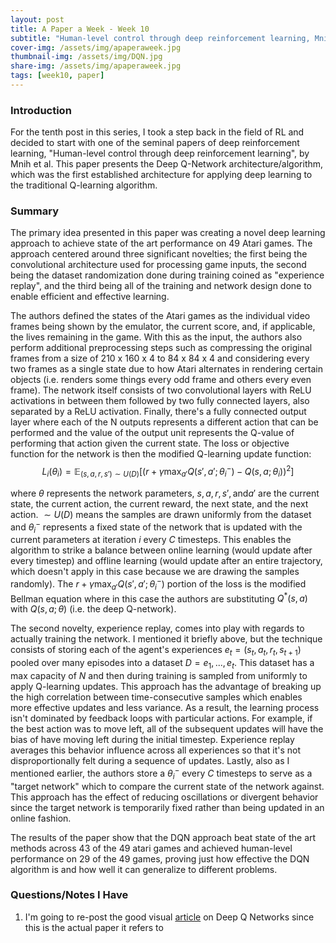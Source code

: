 ```yaml
---
layout: post
title: A Paper a Week - Week 10
subtitle: "Human-level control through deep reinforcement learning, Mnih et al."
cover-img: /assets/img/apaperaweek.jpg
thumbnail-img: /assets/img/DQN.jpg
share-img: /assets/img/apaperaweek.jpg
tags: [week10, paper]
---
```


### Introduction
For the tenth post in this series, I took a step back in the field of RL and decided to start with one of the seminal papers of deep reinforcement learning, "Human-level control through deep reinforcement learning", by Mnih et al. This paper presents the Deep Q-Network architecture/algorithm, which was the first established architecture for applying deep learning to the traditional Q-learning algorithm.

### Summary
The primary idea presented in this paper was creating a novel deep learning approach to achieve state of the art performance on 49 Atari games. The approach centered around three significant novelties; the first being the convolutional architecture used for processing game inputs, the second being the dataset randomization done during training coined as "experience replay", and the third being all of the training and network design done to enable efficient and effective learning.

The authors defined the states of the Atari games as the individual video frames being shown by the emulator, the current score, and, if applicable, the lives remaining in the game. With this as the input, the authors also perform additional preprocessing steps such as compressing the original frames from a size of 210 x 160 x 4 to 84 x 84 x 4 and considering every two frames as a single state due to how Atari alternates in rendering certain objects (i.e. renders some things every odd frame and others every even frame). The network itself consists of two convolutional layers with ReLU activations in between them followed by two fully connected layers, also separated by a ReLU activation. Finally, there's a fully connected output layer where each of the N outputs represents a different action that can be performed and the value of the output unit represents the Q-value of performing that action given the current state. The loss or objective function for the network is then the modified Q-learning update function:
$$L_i(\theta_i)=\mathbb{E}_{(s,a,r,s')\sim U(D)}[(r+\gamma\text{max}_{a'}Q(s',a';\theta_i^-)-Q(s,a;\theta_i))^2]$$

where $\theta$ represents the network parameters, $s,a,r,s',\text{and} a'$ are the current state, the current action, the current reward, the next state, and the next action. $\sim U(D)$ means the samples are drawn uniformly from the dataset and $\theta_i^-$ represents a fixed state of the network that is updated with the current parameters at iteration $i$ every $C$ timesteps. This enables the algorithm to strike a balance between online learning (would update after every timestep) and offline learning (would update after an entire trajectory, which doesn't apply in this case because we are drawing the samples randomly). The $r+\gamma\text{max}_{a'}Q(s',a';\theta_i^-)$ portion of the loss is the modified Bellman equation where in this case the authors are substituting $Q^*(s,a)$ with $Q(s,a;\theta)$ (i.e. the deep Q-network).

The second novelty, experience replay, comes into play with regards to actually training the network. I mentioned it briefly above, but the technique consists of storing each of the agent's experiences $e_t=(s_t,a_t,r_t,s_{t+1})$ pooled over many episodes into a dataset $D={e_1,...,e_t}$. This dataset has a max capacity of $N$ and then during training is sampled from uniformly to apply Q-learning updates. This approach has the advantage of breaking up the high correlation between time-consecutive samples which enables more effective updates and less variance. As a result, the learning process isn't dominated by feedback loops with particular actions. For example, if the best action was to move left, all of the subsequent updates will have the bias of have moving left during the initial timestep. Experience replay averages this behavior influence across all experiences so that it's not disproportionally felt during a sequence of updates. Lastly, also as I mentioned earlier, the authors store a $\theta_i^-$ every $C$ timesteps to serve as a "target network" which to compare the current state of the network against. This approach has the effect of reducing oscillations or divergent behavior since the target network is temporarily fixed rather than being updated in an online fashion.

The results of the paper show that the DQN approach beat state of the art methods across 43 of the 49 atari games and achieved human-level performance on 29 of the 49 games, proving just how effective the DQN algorithm is and how well it can generalize to different problems.

### Questions/Notes I Have
1. I'm going to re-post the good visual [article](https://towardsdatascience.com/reinforcement-learning-explained-visually-part-5-deep-q-networks-step-by-step-5a5317197f4b) on Deep Q Networks since this is the actual paper it refers to